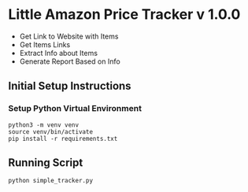 # Little Amazon Price Tracker v 1.0.0
- Get Link to Website with Items
- Get Items Links
- Extract Info about Items
- Generate Report Based on Info

## Initial Setup Instructions

### Setup Python Virtual Environment
```buildoutcfg
python3 -m venv venv
source venv/bin/activate
pip install -r requirements.txt
```
## Running Script

```buildoutcfg
python simple_tracker.py
```
